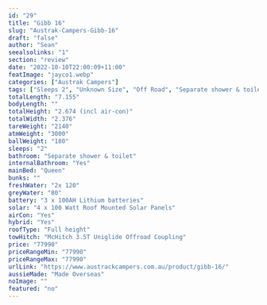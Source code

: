 ```yaml
---
id: "29"
title: "Gibb 16"
slug: "Austrak-Campers-Gibb-16"
draft: "false"
author: "Sean"
seealsolinks: "1"
section: "review"
date: "2022-10-10T22:00:09+11:00"
featImage: "jayco1.webp"
categories: ["Austrak Campers"]
tags: ["Sleeps 2", "Unknown Size", "Off Road", "Separate shower & toilet", "Full height", "70 - 80k"]
totalLength: "7.155"
bodyLength: ""
totalHeight: "2.674 (incl air-con)"
totalWidth: "2.376"
tareWeight: "2140"
atmWeight: "3000"
ballWeight: "180"
sleeps: "2"
bathroom: "Separate shower & toilet"
internalBathroom: "Yes"
mainBed: "Queen"
bunks: ""
freshWater: "2x 120"
greyWater: "80"
battery: "3 x 100AH Lithium batteries"
solar: "4 x 100 Watt Roof Mounted Solar Panels"
airCon: "Yes"
hybrid: "Yes"
roofType: "Full height"
towHitch: "McHitch 3.5T Uniglide Offroad Coupling"
price: "77990"
priceRangeMin: "77990"
priceRangeMax: "77990"
urlLink: "https://www.austrackcampers.com.au/product/gibb-16/"
aussieMade: "Made Overseas"
noImage: ""
featured: "no"
---
```

